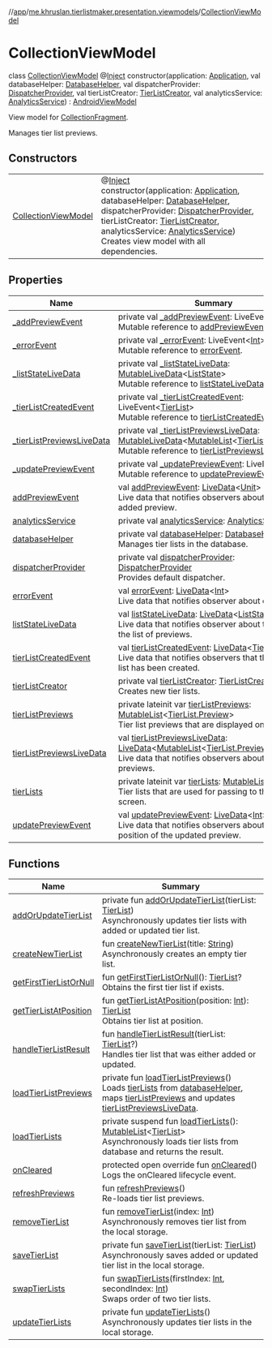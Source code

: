 //[app](../../../index.md)/[me.khruslan.tierlistmaker.presentation.viewmodels](../index.md)/[CollectionViewModel](index.md)

# CollectionViewModel

class [CollectionViewModel](index.md) @[Inject](https://javax-inject.github.io/javax-inject/api/javax/inject/Inject.html) constructor(application: [Application](https://developer.android.com/reference/kotlin/android/app/Application.html), val databaseHelper: [DatabaseHelper](../../me.khruslan.tierlistmaker.data.providers.database/-database-helper/index.md), val dispatcherProvider: [DispatcherProvider](../../me.khruslan.tierlistmaker.data.providers.dispatchers/-dispatcher-provider/index.md), val tierListCreator: [TierListCreator](../../me.khruslan.tierlistmaker.data.providers.tierlist/-tier-list-creator/index.md), val analyticsService: [AnalyticsService](../../me.khruslan.tierlistmaker.util.analytics/-analytics-service/index.md)) : [AndroidViewModel](https://developer.android.com/reference/kotlin/androidx/lifecycle/AndroidViewModel.html)

View model for [CollectionFragment](../../me.khruslan.tierlistmaker.presentation.screens.home/-collection-fragment/index.md).

Manages tier list previews.

## Constructors

| | |
|---|---|
| [CollectionViewModel](-collection-view-model.md) | @[Inject](https://javax-inject.github.io/javax-inject/api/javax/inject/Inject.html) <br>constructor(application: [Application](https://developer.android.com/reference/kotlin/android/app/Application.html), databaseHelper: [DatabaseHelper](../../me.khruslan.tierlistmaker.data.providers.database/-database-helper/index.md), dispatcherProvider: [DispatcherProvider](../../me.khruslan.tierlistmaker.data.providers.dispatchers/-dispatcher-provider/index.md), tierListCreator: [TierListCreator](../../me.khruslan.tierlistmaker.data.providers.tierlist/-tier-list-creator/index.md), analyticsService: [AnalyticsService](../../me.khruslan.tierlistmaker.util.analytics/-analytics-service/index.md))<br>Creates view model with all dependencies. |

## Properties

| Name | Summary |
|---|---|
| [_addPreviewEvent](_add-preview-event.md) | private val [_addPreviewEvent](_add-preview-event.md): LiveEvent&lt;[Unit](https://kotlinlang.org/api/latest/jvm/stdlib/kotlin/-unit/index.html)&gt;<br>Mutable reference to [addPreviewEvent](add-preview-event.md). |
| [_errorEvent](_error-event.md) | private val [_errorEvent](_error-event.md): LiveEvent&lt;[Int](https://kotlinlang.org/api/latest/jvm/stdlib/kotlin/-int/index.html)&gt;<br>Mutable reference to [errorEvent](error-event.md). |
| [_listStateLiveData](_list-state-live-data.md) | private val [_listStateLiveData](_list-state-live-data.md): [MutableLiveData](https://developer.android.com/reference/kotlin/androidx/lifecycle/MutableLiveData.html)&lt;[ListState](../../me.khruslan.tierlistmaker.presentation.models/-list-state/index.md)&gt;<br>Mutable reference to [listStateLiveData](list-state-live-data.md). |
| [_tierListCreatedEvent](_tier-list-created-event.md) | private val [_tierListCreatedEvent](_tier-list-created-event.md): LiveEvent&lt;[TierList](../../me.khruslan.tierlistmaker.data.models.tierlist/-tier-list/index.md)&gt;<br>Mutable reference to [tierListCreatedEvent](tier-list-created-event.md). |
| [_tierListPreviewsLiveData](_tier-list-previews-live-data.md) | private val [_tierListPreviewsLiveData](_tier-list-previews-live-data.md): [MutableLiveData](https://developer.android.com/reference/kotlin/androidx/lifecycle/MutableLiveData.html)&lt;[MutableList](https://kotlinlang.org/api/latest/jvm/stdlib/kotlin.collections/-mutable-list/index.html)&lt;[TierList.Preview](../../me.khruslan.tierlistmaker.data.models.tierlist/-tier-list/-preview/index.md)&gt;&gt;<br>Mutable reference to [tierListPreviewsLiveData](tier-list-previews-live-data.md). |
| [_updatePreviewEvent](_update-preview-event.md) | private val [_updatePreviewEvent](_update-preview-event.md): LiveEvent&lt;[Int](https://kotlinlang.org/api/latest/jvm/stdlib/kotlin/-int/index.html)&gt;<br>Mutable reference to [updatePreviewEvent](update-preview-event.md). |
| [addPreviewEvent](add-preview-event.md) | val [addPreviewEvent](add-preview-event.md): [LiveData](https://developer.android.com/reference/kotlin/androidx/lifecycle/LiveData.html)&lt;[Unit](https://kotlinlang.org/api/latest/jvm/stdlib/kotlin/-unit/index.html)&gt;<br>Live data that notifies observers about the newly added preview. |
| [analyticsService](analytics-service.md) | private val [analyticsService](analytics-service.md): [AnalyticsService](../../me.khruslan.tierlistmaker.util.analytics/-analytics-service/index.md) |
| [databaseHelper](database-helper.md) | private val [databaseHelper](database-helper.md): [DatabaseHelper](../../me.khruslan.tierlistmaker.data.providers.database/-database-helper/index.md)<br>Manages tier lists in the database. |
| [dispatcherProvider](dispatcher-provider.md) | private val [dispatcherProvider](dispatcher-provider.md): [DispatcherProvider](../../me.khruslan.tierlistmaker.data.providers.dispatchers/-dispatcher-provider/index.md)<br>Provides default dispatcher. |
| [errorEvent](error-event.md) | val [errorEvent](error-event.md): [LiveData](https://developer.android.com/reference/kotlin/androidx/lifecycle/LiveData.html)&lt;[Int](https://kotlinlang.org/api/latest/jvm/stdlib/kotlin/-int/index.html)&gt;<br>Live data that notifies observer about errors. |
| [listStateLiveData](list-state-live-data.md) | val [listStateLiveData](list-state-live-data.md): [LiveData](https://developer.android.com/reference/kotlin/androidx/lifecycle/LiveData.html)&lt;[ListState](../../me.khruslan.tierlistmaker.presentation.models/-list-state/index.md)&gt;<br>Live data that notifies observer about the state of the list of previews. |
| [tierListCreatedEvent](tier-list-created-event.md) | val [tierListCreatedEvent](tier-list-created-event.md): [LiveData](https://developer.android.com/reference/kotlin/androidx/lifecycle/LiveData.html)&lt;[TierList](../../me.khruslan.tierlistmaker.data.models.tierlist/-tier-list/index.md)&gt;<br>Live data that notifies observers that the new tier list has been created. |
| [tierListCreator](tier-list-creator.md) | private val [tierListCreator](tier-list-creator.md): [TierListCreator](../../me.khruslan.tierlistmaker.data.providers.tierlist/-tier-list-creator/index.md)<br>Creates new tier lists. |
| [tierListPreviews](tier-list-previews.md) | private lateinit var [tierListPreviews](tier-list-previews.md): [MutableList](https://kotlinlang.org/api/latest/jvm/stdlib/kotlin.collections/-mutable-list/index.html)&lt;[TierList.Preview](../../me.khruslan.tierlistmaker.data.models.tierlist/-tier-list/-preview/index.md)&gt;<br>Tier list previews that are displayed on UI. |
| [tierListPreviewsLiveData](tier-list-previews-live-data.md) | val [tierListPreviewsLiveData](tier-list-previews-live-data.md): [LiveData](https://developer.android.com/reference/kotlin/androidx/lifecycle/LiveData.html)&lt;[MutableList](https://kotlinlang.org/api/latest/jvm/stdlib/kotlin.collections/-mutable-list/index.html)&lt;[TierList.Preview](../../me.khruslan.tierlistmaker.data.models.tierlist/-tier-list/-preview/index.md)&gt;&gt;<br>Live data that notifies observers about the tier list previews. |
| [tierLists](tier-lists.md) | private lateinit var [tierLists](tier-lists.md): [MutableList](https://kotlinlang.org/api/latest/jvm/stdlib/kotlin.collections/-mutable-list/index.html)&lt;[TierList](../../me.khruslan.tierlistmaker.data.models.tierlist/-tier-list/index.md)&gt;<br>Tier lists that are used for passing to the next screen. |
| [updatePreviewEvent](update-preview-event.md) | val [updatePreviewEvent](update-preview-event.md): [LiveData](https://developer.android.com/reference/kotlin/androidx/lifecycle/LiveData.html)&lt;[Int](https://kotlinlang.org/api/latest/jvm/stdlib/kotlin/-int/index.html)&gt;<br>Live data that notifies observers about the position of the updated preview. |

## Functions

| Name | Summary |
|---|---|
| [addOrUpdateTierList](add-or-update-tier-list.md) | private fun [addOrUpdateTierList](add-or-update-tier-list.md)(tierList: [TierList](../../me.khruslan.tierlistmaker.data.models.tierlist/-tier-list/index.md))<br>Asynchronously updates tier lists with added or updated tier list. |
| [createNewTierList](create-new-tier-list.md) | fun [createNewTierList](create-new-tier-list.md)(title: [String](https://kotlinlang.org/api/latest/jvm/stdlib/kotlin/-string/index.html))<br>Asynchronously creates an empty tier list. |
| [getFirstTierListOrNull](get-first-tier-list-or-null.md) | fun [getFirstTierListOrNull](get-first-tier-list-or-null.md)(): [TierList](../../me.khruslan.tierlistmaker.data.models.tierlist/-tier-list/index.md)?<br>Obtains the first tier list if exists. |
| [getTierListAtPosition](get-tier-list-at-position.md) | fun [getTierListAtPosition](get-tier-list-at-position.md)(position: [Int](https://kotlinlang.org/api/latest/jvm/stdlib/kotlin/-int/index.html)): [TierList](../../me.khruslan.tierlistmaker.data.models.tierlist/-tier-list/index.md)<br>Obtains tier list at position. |
| [handleTierListResult](handle-tier-list-result.md) | fun [handleTierListResult](handle-tier-list-result.md)(tierList: [TierList](../../me.khruslan.tierlistmaker.data.models.tierlist/-tier-list/index.md)?)<br>Handles tier list that was either added or updated. |
| [loadTierListPreviews](load-tier-list-previews.md) | private fun [loadTierListPreviews](load-tier-list-previews.md)()<br>Loads [tierLists](tier-lists.md) from [databaseHelper](database-helper.md), maps [tierListPreviews](tier-list-previews.md) and updates [tierListPreviewsLiveData](tier-list-previews-live-data.md). |
| [loadTierLists](load-tier-lists.md) | private suspend fun [loadTierLists](load-tier-lists.md)(): [MutableList](https://kotlinlang.org/api/latest/jvm/stdlib/kotlin.collections/-mutable-list/index.html)&lt;[TierList](../../me.khruslan.tierlistmaker.data.models.tierlist/-tier-list/index.md)&gt;<br>Asynchronously loads tier lists from database and returns the result. |
| [onCleared](on-cleared.md) | protected open override fun [onCleared](on-cleared.md)()<br>Logs the onCleared lifecycle event. |
| [refreshPreviews](refresh-previews.md) | fun [refreshPreviews](refresh-previews.md)()<br>Re-loads tier list previews. |
| [removeTierList](remove-tier-list.md) | fun [removeTierList](remove-tier-list.md)(index: [Int](https://kotlinlang.org/api/latest/jvm/stdlib/kotlin/-int/index.html))<br>Asynchronously removes tier list from the local storage. |
| [saveTierList](save-tier-list.md) | private fun [saveTierList](save-tier-list.md)(tierList: [TierList](../../me.khruslan.tierlistmaker.data.models.tierlist/-tier-list/index.md))<br>Asynchronously saves added or updated tier list in the local storage. |
| [swapTierLists](swap-tier-lists.md) | fun [swapTierLists](swap-tier-lists.md)(firstIndex: [Int](https://kotlinlang.org/api/latest/jvm/stdlib/kotlin/-int/index.html), secondIndex: [Int](https://kotlinlang.org/api/latest/jvm/stdlib/kotlin/-int/index.html))<br>Swaps order of two tier lists. |
| [updateTierLists](update-tier-lists.md) | private fun [updateTierLists](update-tier-lists.md)()<br>Asynchronously updates tier lists in the local storage. |
